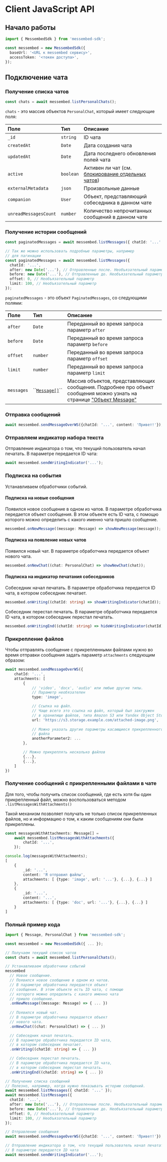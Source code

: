 # Client JavaScript API

## Начало работы

```typescript
import { MessembedSdk } from 'messembed-sdk';

const messembed = new MessembedSdk({
  baseUrl: '<URL к messembed сервису>',
  accessToken: '<токен доступа>',
});
```

## Подключение чата

### Получение списка чатов

```typescript
const chats = await messembed.listPersonalChats();
```

`chats` - это массив объектов `PersonalChat`, который имеет следующие поля:

| Поле | Тип | Описание |
| :--- | :--- | :--- |
| `_id` | `string` | ID чата |
| `createdAt` | `Date` | Дата создания чата |
| `updatedAt` | `Date` | Дата последнего обновления полей чата |
| `active` | `boolean` | Активен ли чат \(см. [блокирование отдельных чатов](../server-api/node.js-sdk/blocking-chats-and-users.md#blokirovanie-otdelnogo-chata)\) |
| `externalMetadata` | `json` | Произвольные данные |
| `companion` | `User` | Объект, представляющий собеседника в данном чате |
| `unreadMessagesCount` | `number` | Количество непрочитанных сообщений в данном чате |

### Получение истории сообщений

```typescript
const paginatedMessages = await messembed.listMessages({ chatId: '...' });

// Так же можно использовать подробные параметры, например
// для пагинации
const paginatedMessages = await messembed.listMessages({
  chatId: '...',
  after: new Date('...'), // Отправленные после. Необъязательный параметр
  before: new Date('...'), // Отправленные до. Необъязательный параметр
  offset: 0, // Необъязательный параметр
  limit: 100, // Необъязательный параметр
});
```

`paginatedMessages` - это объект `PaginatedMessages`, со следующими полями:

| Поле | Тип | Описание |
| :--- | :--- | :--- |
| `after` | `Date` | Переданный во время запроса параметр `after` |
| `before` | `Date` | Переданный во время запроса параметр `before` |
| `offset` | `number` | Переданный во время запроса параметр `offset` |
| `limit` | `number` | Переданный во время запроса параметр `limit` |
| `messages` | \`\`[`Message[]`](obekt-message.md)\`\` | Массив объектов, представляющих сообщения. Подробнее про объект сообщения можно узнать на странице ["Объект Message"](obekt-message.md) |

### Отправка сообщений

```typescript
await messembed.sendMessageOverWS({chatId: '...', content: 'Привет!'});
```

### Отправляем индикатор набора текста

Отправление индикатора о том, что текущий пользователь начал печатать. В параметре передается ID чата:

```typescript
await messembed.sendWritingIndicator('...');
```

### Подписка на события

Устанавливаем обработчики событий.

#### Подписка на новые сообщения

Появился новое сообщение в одном из чатов. В параметре обработчика передается объект сообщения. В этом объекте есть ID чата, с помощю которого можно определить с какого именно чата пришло сообщение.

```typescript
messembed.onNewMessage((message: Message) => showNewMessage(message));
```

#### Подписка на появление новых чатов

Появился новый чат. В параметре обработчика передается объект нового чата.

```typescript
messembed.onNewChat((chat: PersonalChat) => showNewChat(chat));
```

#### Подписка на индикатор печатания собеседников

Cобеседник начал печатать. В параметре обработчика передается ID чата, в котором собеседник печатает.

```typescript
messembed.onWriting((chatId: string) => showWritingIndicator(chatId));
```

Cобеседник перестал печатать. В параметре обработчика передается ID чата, в котором собеседник перестал печатать. 

```typescript
messembed.onWritingEnd((chatId: string) => hideWritingIndicator(chatId))
```

### Прикрепление файлов

Чтобы отправлять сообщение с прикрепленными файлами нужно во время отправки сообщения задать параметр `attachments` следующим образом:

```typescript
await messembed.sendMessageOverWS({
    chatId: '...',
    attachments: [
        {
            // 'video', 'docx', 'audio' или любые другие типы.
            // Параметр необязателен
            type: 'image',

            // Ссылка на файл.
            // Чаще всего это ссылка на файл, который был закгружен
            // в хранилище файлов, типа Amazon S3 или Yandex Object Storage
            url: 'https://s3.storage.example.com/attached-image.png',
            
            // Можно указать другие параметры касающиеся прикрепленного
            // файла
            anotherParameter2: ...
        },

        // Можно прикреплять несколько файлов
        {...},
        {...},
    ]
})
```

### Получение сообщений с прикрепленными файлами в чате

Для того, чтобы получить список сообщений, где есть хотя бы один прикрепленный файл, можно воспользоваться методом `.listMessagesWithAttachments()`

Такой механизм позволяет получать не только список прикрепленных файлов, но и информацию о том, к каким сообщениям они были прикреплены.

```typescript
const messagesWithAttachments: Message[] =
    await messembed.listMessagesWithAttachments({
        chatId: '...',
    });

console.log(messagesWithAttachments);
[
    {
        _id: '...',
        content: 'Я отправил файлы',
        attachments: [ {type: 'image', url: '...'}, {...}, {...} ]
    },
    {
        _id: '...',
        content: '...',
        attachments: [ {type: 'doc', url: '...'}, {...}, {...} ]
    }
]
```

### Полный пример кода

```typescript
import { Message, PersonalChat } from 'messembed-sdk';

const messembed = new MessembedSdk({ ... });

// Получаем текущий список чатов
const chats = await messembed.listPersonalChats();

// Устанавливаем обработчики событий
messembed
  // Новое сообщение.
  // Появился новое сообщение в одном из чатов.
  // В параметре обработчика передается объект
  // сообщения. В этом объекте есть ID чата, с помощю
  // которого можно определить с какого именно чата
  // пришло сообщение.
  .onNewMessage((message: Message) => { ... })
  
  // Появился новый чат.
  // В параметре обработчика передается объект
  // нового чата.
  .onNewChat((chat: PersonalChat) => { ... })

  // Cобеседник начал печатать.
  // В параметре обработчика передается ID чата,
  // в котором собеседник печатает.
  .onWriting((chatId: string) => { ... })

  // Cобеседник перестал печатать.
  // В параметре обработчика передается ID чата,
  // в котором собеседник перестал печатать.  
  .onWritingEnd((chatId: string) => { ... })

// Получение списка сообщений
// Полезно, например, когда нужно показывать историю сообщений.
await messembed.listMessages({ chatId: '...' });
await messembed.listMessages({
  chatId: '...',
  after: new Date('...'), // Отправленные после. Необъязательный параметр
  before: new Date('...'), // Отправленные до. Необъязательный параметр
  offset: 0, // Необъязательный параметр
  limit: 100, // Необъязательный параметр
});

// Отправление сообщения
await messembed.sendMessageOverWS({chatId: '...', content: 'Привет!'});

// Отправление индикатора о том, что текущий пользователь начал печатать.
// В параметре передается ID чата
await messembed.sendWritingIndicator('...');

```

### 

### 

